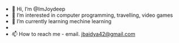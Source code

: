 - 👋 Hi, I’m @ImJoydeep
- 👀 I’m interested in computer programming, travelling, video games
- 🌱 I’m currently learning mechine learning
-
- 📫 How to reach me - email. jbaidya42@gmail.com

<!---
ImJoydeep/ImJoydeep is a ✨ special ✨ repository because its `README.md` (this file) appears on your GitHub profile.
You can click the Preview link to take a look at your changes.
--->
